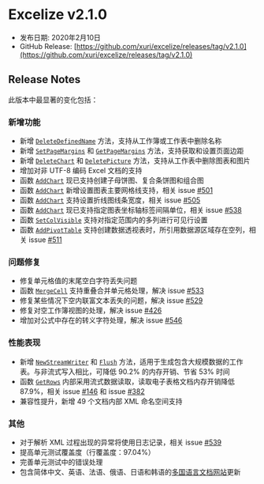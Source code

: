 # Excelize v2.1.0

* 发布日期: 2020年2月10日
* GitHub Release: [https://github.com/xuri/excelize/releases/tag/v2.1.0](https://github.com/xuri/excelize/releases/tag/v2.1.0)

## Release Notes

此版本中最显著的变化包括：

### 新增功能

* 新增 [`DeleteDefinedName`](https://pkg.go.dev/github.com/xuri/excelize/v2@v2.1.0#File.DeleteDefinedName) 方法，支持从工作簿或工作表中删除名称
* 新增 [`SetPageMargins`](https://pkg.go.dev/github.com/xuri/excelize/v2@v2.1.0#File.SetPageMargins) 和 [`GetPageMargins`](https://pkg.go.dev/github.com/xuri/excelize/v2@v2.1.0#File.GetPageMargins) 方法，支持获取和设置页面边距
* 新增 [`DeleteChart`](https://pkg.go.dev/github.com/xuri/excelize/v2@v2.1.0#File.DeleteChart) 和 [`DeletePicture`](https://pkg.go.dev/github.com/xuri/excelize/v2@v2.1.0#File.DeletePicture) 方法，支持从工作表中删除图表和图片
* 增加对非 UTF-8 编码 Excel 文档的支持
* 函数 [`AddChart`](https://pkg.go.dev/github.com/xuri/excelize/v2@v2.1.0#File.AddChart) 现已支持创建子母饼图、复合条饼图和组合图
* 函数 [`AddChart`](https://pkg.go.dev/github.com/xuri/excelize/v2@v2.1.0#File.AddChart) 新增设置图表主要网格线支持，相关 issue [#501](https://github.com/xuri/excelize/issues/501)
* 函数 [`AddChart`](https://pkg.go.dev/github.com/xuri/excelize/v2@v2.1.0#File.AddChart) 支持设置折线图线条宽度，相关 issue [#505](https://github.com/xuri/excelize/issues/505)
* 函数 [`AddChart`](https://pkg.go.dev/github.com/xuri/excelize/v2@v2.1.0#File.AddChart) 现已支持指定图表坐标轴标签间隔单位，相关 issue [#538](https://github.com/xuri/excelize/issues/538)
* 函数 [`SetColVisible`](https://pkg.go.dev/github.com/xuri/excelize/v2@v2.1.0#File.SetColVisible) 支持对指定范围内的多列进行可见行设置
* 函数 [`AddPivotTable`](https://pkg.go.dev/github.com/xuri/excelize/v2@v2.1.0#File.AddPivotTable) 支持创建数据透视表时，所引用数据源区域存在空列，相关 issue [#511](https://github.com/xuri/excelize/issues/511)

### 问题修复

* 修复单元格值的末尾空白字符丢失问题
* 函数 [`MergeCell`](https://pkg.go.dev/github.com/xuri/excelize/v2@v2.1.0#File.MergeCell) 支持重叠合并单元格处理，解决 issue [#533](https://github.com/xuri/excelize/issues/533)
* 修复某些情况下空内联富文本丢失的问题，解决 issue [#529](https://github.com/xuri/excelize/issues/529)
* 修复对空工作簿视图的处理，解决 issue [#426](https://github.com/xuri/excelize/issues/426)
* 增加对公式中存在的转义字符处理，解决 issue [#546](https://github.com/xuri/excelize/issues/546)

### 性能表现

* 新增 [`NewStreamWriter`](https://pkg.go.dev/github.com/xuri/excelize/v2@v2.1.0#File.NewStreamWriter) 和 [`Flush`](https://pkg.go.dev/github.com/xuri/excelize/v2@v2.1.0#StreamWriter.Flush) 方法，适用于生成包含大规模数据的工作表。与非流式写入相比，可降低 90.2% 的内存开销、节省 53% 时间
* 函数 [`GetRows`](https://pkg.go.dev/github.com/xuri/excelize/v2@v2.1.0#File.GetRows) 内部采用流式数据读取，读取电子表格文档内存开销降低 87.9%，相关 issue [#146](https://github.com/xuri/excelize/issues/146) 和 issue [#382](https://github.com/xuri/excelize/issues/382)
* 兼容性提升，新增 49 个文档内部 XML 命名空间支持

### 其他

* 对于解析 XML 过程出现的异常将使用日志记录，相关 issue [#539](https://github.com/xuri/excelize/issues/539)
* 提高单元测试覆盖度（行覆盖度：97.04%）
* 完善单元测试中的错误处理
* 包含简体中文、英语、法语、俄语、日语和韩语的[多国语言文档网站](https://xuri.me/excelize)更新
